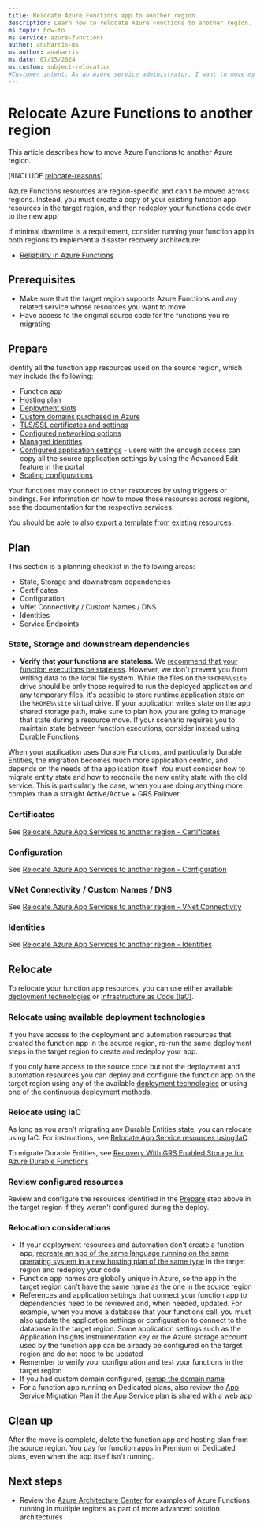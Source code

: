 ```yaml
---
title: Relocate Azure Functions app to another region
description: Learn how to relocate Azure Functions to another region.
ms.topic: how-to
ms.service: azure-functions
author: anaharris-ms
ms.author: anaharris
ms.date: 07/15/2024
ms.custom: subject-relocation
#Customer intent: As an Azure service administrator, I want to move my Azure Functions resources to another Azure region.
---
```


# Relocate Azure Functions to another region

This article describes how to move Azure Functions to another Azure region.

[!INCLUDE [relocate-reasons](./includes/service-relocation-reason-include.md)]

Azure Functions resources are region-specific and can't be moved across regions. Instead, you must create a copy of your existing function app resources in the target region, and then redeploy your functions code over to the new app.

If minimal downtime is a requirement, consider running your function app in both regions to implement a disaster recovery architecture:

- [Reliability in Azure Functions](../reliability/reliability-functions.md#cross-region-disaster-recovery-and-business-continuity)


## Prerequisites

- Make sure that the target region supports Azure Functions and any related service whose resources you want to move
- Have access to the original source code for the functions you're migrating

## Prepare

Identify all the function app resources used on the source region, which may include the following:

- Function app
- [Hosting plan](../azure-functions/functions-scale.md#overview-of-plans)
- [Deployment slots](../azure-functions/functions-deployment-slots.md)
- [Custom domains purchased in Azure](../app-service/manage-custom-dns-buy-domain.md)
- [TLS/SSL certificates and settings](../app-service/configure-ssl-certificate.md)
- [Configured networking options](../azure-functions/functions-networking-options.md)
- [Managed identities](../app-service/overview-managed-identity.md)
- [Configured application settings](../azure-functions/functions-how-to-use-azure-function-app-settings.md) - users with the enough access can copy all the source application settings by using the Advanced Edit feature in the portal
- [Scaling configurations](../azure-functions/functions-scale.md#scale)

Your functions may connect to other resources by using triggers or bindings. For information on how to move those resources across regions, see the documentation for the respective services.

You should be able to also [export a template from existing resources](../azure-resource-manager/templates/export-template-portal.md).


## Plan

This section is a planning checklist in the following areas:

- State, Storage and downstream dependencies
- Certificates
- Configuration
- VNet Connectivity / Custom Names / DNS
- Identities
- Service Endpoints


### State, Storage and downstream dependencies

- **Verify that your functions are stateless.** We [recommend that your function executions be stateless](../azure-functions/performance-reliability#write-functions-to-be-stateless). However, we don't prevent you from writing data to the local file system. While the files on the `%HOME%\site` drive should be only those required to run the deployed application and any temporary files, it's possible to store runtime application state on the `%HOME%\site` virtual drive. If your application writes state on the app shared storage path, make sure to plan how you are going to manage that state during a resource move. If your scenario requires you to maintain state between function executions, consider instead using [Durable Functions](../azure-functions/durable/durable-functions-overview.md). 

When your application uses Durable Functions, and particularly Durable Entities, the migration becomes much more application centric, and depends on the needs of the application itself. You must consider how to migrate entity state and how to reconcile the new entity state with the old service. This is particularly the case, when you are doing anything more complex than a straight Active/Active + GRS Failover.

### Certificates

See [Relocate Azure App Services to another region - Certificates](relocation-app-service.md#certificates)

### Configuration

See [Relocate Azure App Services to another region - Configuration](relocation-app-service.md#configuration)

### VNet Connectivity / Custom Names / DNS

See [Relocate Azure App Services to another region - VNet Connectivity](relocation-app-service.md#vnet-connectivity--custom-names--dns)

### Identities

See [Relocate Azure App Services to another region - Identities](relocation-app-service.md#identities)

## Relocate

To relocate your function app resources, you can use either available [deployment technologies](../azure-functions/functions-deployment-technologies.md) or [Infrastructure as Code (IaC)](../azure-functions/functions-infrastructure-as-code.md).


### Relocate using available deployment technologies

If you have access to the deployment and automation resources that created the function app in the source region, re-run the same deployment steps in the target region to create and redeploy your app. 

If you only have access to the source code but not the deployment and automation resources you can deploy and configure the function app on the target region using any of the available [deployment technologies](../azure-functions/functions-deployment-technologies.md) or using one of the [continuous deployment methods](../azure-functions/functions-continuous-deployment.md).


### Relocate using IaC

As long as you aren't migrating any Durable Entities state, you can relocate using IaC. For instructions, see [Relocate App Service resources using IaC](./relocation-app-service.md#relocate-using-iac).

To migrate Durable Entities, see [Recovery With GRS Enabled Storage for Azure Durable Functions](../azure-functions/durable/durable-functions-disaster-recovery-geo-distribution.md#scenario-3---load-balanced-compute-with-grs-shared-storage)

### Review configured resources

Review and configure the resources identified in the [Prepare](#prepare) step above in the target region if they weren't configured during the deploy. 

### Relocation considerations
+ If your deployment resources and automation don't create a function app, [recreate an app of the same language running on the same operating system in a new hosting plan of the same type](../azure-functions/functions-scale.md#overview-of-plans) in the target region and redeploy your code
+ Function app names are globally unique in Azure, so the app in the target region can't have the same name as the one in the source region
+ References and application settings that connect your function app to dependencies need to be reviewed and, when needed, updated. For example, when you move a database that your functions call, you must also update the application settings or configuration to connect to the database in the target region. Some application settings such as the Application Insights instrumentation key or the Azure storage account used by the function app can be already be configured on the target region and do not need to be updated
+ Remember to verify your configuration and test your functions in the target region
+ If you had custom domain configured, [remap the domain name](../app-service/manage-custom-dns-migrate-domain.md#4-remap-the-active-dns-name)
+ For a function app running on Dedicated plans, also review the [App Service Migration Plan](../app-service/manage-move-across-regions.md) if the App Service plan is shared with a web app

## Clean up

After the move is complete, delete the function app and hosting plan from the source region. You pay for function apps in Premium or Dedicated plans, even when the app itself isn't running.

## Next steps

+ Review the [Azure Architecture Center](/azure/architecture/browse/?expanded=azure&products=azure-functions) for examples of Azure Functions running in multiple regions as part of more advanced solution architectures
